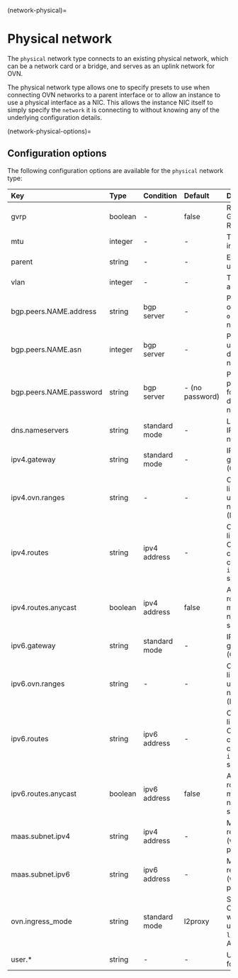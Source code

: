 (network-physical)=
# Physical network

<!-- Include start physical intro -->
The `physical` network type connects to an existing physical network, which can be a network card or a bridge, and serves as an uplink network for OVN.
<!-- Include end physical intro -->

The physical network type allows one to specify presets to use when connecting OVN networks to a parent interface or to allow an instance to use a physical interface as a NIC.
This allows the instance NIC itself to simply specify the `network` it is connecting to without knowing any of the underlying configuration details.

(network-physical-options)=
## Configuration options

The following configuration options are available for the `physical` network type:

Key                             | Type      | Condition             | Default                   | Description
:--                             | :--       | :--                   | :--                       | :--
gvrp                            | boolean   | -                     | false                     | Register VLAN using GARP VLAN Registration Protocol
mtu                             | integer   | -                     | -                         | The MTU of the new interface
parent                          | string    | -                     | -                         | Existing interface to use for network
vlan                            | integer   | -                     | -                         | The VLAN ID to attach to
bgp.peers.NAME.address          | string    | bgp server            | -                         | Peer address (IPv4 or IPv6) for use by `ovn` downstream networks
bgp.peers.NAME.asn              | integer   | bgp server            | -                         | Peer AS number for use by `ovn` downstream networks
bgp.peers.NAME.password         | string    | bgp server            | - (no password)           | Peer session password (optional) for use by `ovn` downstream networks
dns.nameservers                 | string    | standard mode         | -                         | List of DNS server IPs on `physical` network
ipv4.gateway                    | string    | standard mode         | -                         | IPv4 address for the gateway and network (CIDR)
ipv4.ovn.ranges                 | string    | -                     | -                         | Comma-separated list of IPv4 ranges to use for child OVN network routers (FIRST-LAST format)
ipv4.routes                     | string    | ipv4 address          | -                         | Comma-separated list of additional IPv4 CIDR subnets that can be used with child OVN networks `ipv4.routes.external` setting
ipv4.routes.anycast             | boolean   | ipv4 address          | false                     | Allow the overlapping routes to be used on multiple networks/NIC at the same time
ipv6.gateway                    | string    | standard mode         | -                         | IPv6 address for the gateway and network (CIDR)
ipv6.ovn.ranges                 | string    | -                     | -                         | Comma-separated list of IPv6 ranges to use for child OVN network routers (FIRST-LAST format)
ipv6.routes                     | string    | ipv6 address          | -                         | Comma-separated list of additional IPv6 CIDR subnets that can be used with child OVN networks `ipv6.routes.external` setting
ipv6.routes.anycast             | boolean   | ipv6 address          | false                     | Allow the overlapping routes to be used on multiple networks/NIC at the same time
maas.subnet.ipv4                | string    | ipv4 address          | -                         | MAAS IPv4 subnet to register instances in (when using `network` property on NIC)
maas.subnet.ipv6                | string    | ipv6 address          | -                         | MAAS IPv6 subnet to register instances in (when using `network` property on NIC)
ovn.ingress\_mode               | string    | standard mode         | l2proxy                   | Sets the method how OVN NIC external IPs will be advertised on uplink network: `l2proxy` (proxy ARP/NDP) or `routed`
user.*                          | string    | -                     | -                         | User-provided free-form key/value pairs
